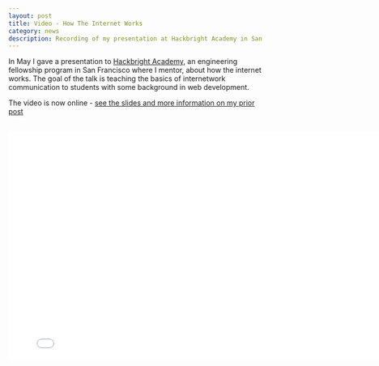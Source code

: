 ```yaml
---
layout: post
title: Video - How The Internet Works
category: news
description: Recording of my presentation at Hackbright Academy in San Francisco
---
```


In May I gave a presentation to [Hackbright Academy](http://hackbrightacademy.com/), an engineering fellowship program in San Francisco where I mentor, about how the internet works. The goal of the talk is teaching the basics of internetwork communication to students with some background in web development. 

The video is now online - [see the slides and more information on my prior post](/how-the-internet-works/)

<br />

<iframe class="full-width" src="//player.vimeo.com/video/101357330" width="800" height="450" frameborder="0" webkitallowfullscreen mozallowfullscreen allowfullscreen></iframe> 
